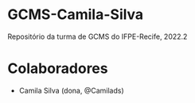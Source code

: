 # GCMS-Camila-Silva
Repositório da turma de GCMS do IFPE-Recife, 2022.2
# Colaboradores
- Camila Silva (dona, @Camilads)
